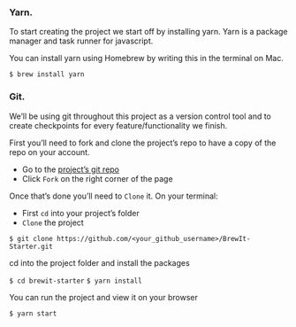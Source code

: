 ### Yarn.

To start creating the project we start off by installing yarn.
Yarn is a package manager and task runner for javascript.

You can install yarn using Homebrew by writing this in the terminal on Mac.

`$ brew install yarn`

### Git.

We’ll be using git throughout this project as a version control tool and to create checkpoints for every feature/functionality we finish.

First you’ll need to fork and clone the project’s repo to have a copy of the repo on your account.

 *	Go to the [project’s git repo](https://github.com/aishabn/BrewIt-Starter.git)
 *	Click `Fork` on the right corner of the page

Once that’s done you’ll need to `Clone` it. On your terminal:

 *	First `cd` into your project’s folder
 *	`Clone` the project

`$ git clone https://github.com/<your_github_username>/BrewIt-Starter.git`

cd into the project folder and install the packages

`$ cd brewit-starter`
`$ yarn install`

You can run the project and view it on your browser

`$ yarn start`
